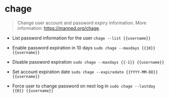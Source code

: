 # chage
> Change user account and password expiry information.
> More information: <https://manned.org/chage>.

- List password information for the user
`chage --list {{username}}`

- Enable password expiration in 10 days
`sudo chage --maxdays {{10}} {{username}}`

- Disable password expiration
`sudo chage --maxdays {{-1}} {{username}}`

- Set account expiration date
`sudo chage --expiredate {{YYYY-MM-DD}} {{username}}`

- Force user to change password on next log in
`sudo chage --lastday {{0}} {{username}}`

